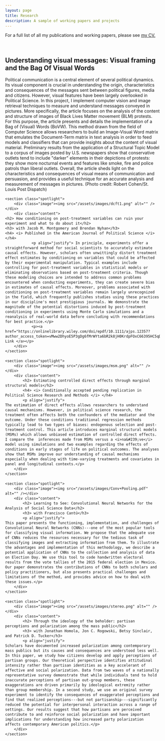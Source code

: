 ```yaml
---
layout: page
title: Research
description: A sample of working papers and projects
---
```

<p>For a full list of all my publications and working papers, please see <a href="/02cv" class="link">my CV.</a></p>
<section>
<section class="spotlight">
		<div class="image"><img src="/assets/images/ferguson10_kp.jpg" alt="" /></div>
		<div class="content">
			<h2>Understanding visual messages: Visual framing and the Bag Of Visual Words</h2>
			<p> Political communication is a central element of several political dynamics. Its visual component is crucial in understanding the origin, characteristics and consequences of the messages sent between political figures, media and citizens. However, visual features have been largely overlooked in Political Science. In this project, I implement computer vision and image retrieval techniques to measure and understand messages conveyed in pictures.  More specifically, the article focuses on the analysis of the content and structure of images of Black Lives Matter movement (BLM) protests. For this purpose, the article presents and details the implementation of a Bag of (Visual) Words (BoVW). This method drawn from the field of Computer Science allows researchers to build an Image-Visual Word matrix that emulates the Document-Term matrix in text analysis in order to feed models and classifiers that can provide insights about the content of visual material. Preliminary results from the application of a Structural Topic Model to a corpus of images posted by U.S. newspapers show that conservative outlets tend to include "darker" elements in their depictions of protests: they show more nocturnal events and features like smoke, fire and police patrols than liberal outlets. Overall, the article sheds light on the characteristics and consequences of visual means of communication and persuasion, and provides a useful technique for an accurate analysis and measurement of messages in pictures. <span style="color: ##DCDCDC">(Photo credit: Robert Cohen/St. Louis Post Dispatch)</span></p>
		</div>
	</section>

	<section class="spotlight">
		<div class="image"><img src="/assets/images/dcft1.png" alt="" /></div>
		<div class="content">
	<h2> How conditioning on post-treatment variables can ruin your experiment and what to do about it</h2>
	<h3> with Jacob M. Montgomery and Brendan Nyhan</h3>
	<h4> <i> Published in the American Journal of Political Science </i> </h4>
				<p align="justify"> In principle, experiments offer a straightforward method for social scientists to accurately estimate causal effects. However, scholars often unwittingly distort treatment effect estimates by conditioning on variables that could be affected by their experimental manipulation. Typical examples include controlling for post-treatment variables in statistical models or eliminating observations based on post-treatment criteria. Though these modeling choices are intended to address common problems encountered when conducting experiments, they can create severe bias in estimates of causal effects. Moreover, problems associated with conditioning on post-treatment variables remain largely unrecognized in the field, which frequently publishes studies using these practices in our discipline's most prestigious journals. We demonstrate the magnitude of the potential distortions induced by post-treatment conditioning in experiments using Monte Carlo simulations and a reanalysis of real-world data before concluding with recommendations for best practice.</p>
				<p><a href="https://onlinelibrary.wiley.com/doi/epdf/10.1111/ajps.12357?author_access_token=vMww2DhyoE5P3gDg6fMrWYta6bR2k8jH0KrdpFOxC66395HC5qDg1jR36mjnFGJ_iSu6X5nuDwuA5zeNt_zBrkHgdTtDfO639zIYnu5w8F4mYvzx7UtfUCTZiXCsYft0"> Link </a></p>
		</div>
	</section>
	
	<section class="spotlight">
		<div class="image"><img src="/assets/images/msm.png" alt="" /></div>
		<div class="content">
			<h2> Estimating controlled direct effects through marginal structural models</h2>
			<h4> <i> Conditionally accepted pending replication in Political Science Research and Methods </i> </h4>
			<p align="justify">
	The estimation of direct effects allows researchers to understand causal mechanisms. However, in political science research, the treatment often affects both the confounders of the mediator and the outcome. Under these conditions traditional regression methods typically lead to two types of biases: endogenous selection and post-treatment control. This article introduces marginal structural models (MSMs) which allows unbiased estimation of controlled direct effects. I compare the  inferences made from MSMs versus a <i>na&#239;ve</i> model using simulations and two examples regarding the effects of conditions in early stages of life on political outcomes. The analyses show that MSMs improve our understanding of causal mechanisms especially when dealing with time-varying treatments and covariates in panel and longitudinal contexts.</p>
		</div>
	</section>
	
	<section class="spotlight">
		<div class="image"><img src="/assets/images/Conv+Pooling.pdf" alt="" /></div>
		<div class="content">
			<h2> Learning to See: Convolutional Neural Networks for the Analysis of Social Science Data</h2>
			<h3> with Francisco Cantú</h3>
			<p align="justify">
	This paper presents the functioning, implementation, and challenges of Convolutional Neural Networks (CNNs)---one of the most popular tools for classifying visual information. We propose that the adequate use of CNNs reduces the resources necessary for the tedious task of classifying images and extracting information from them. To illustrate the advantages and implementation of this methodology, we describe a potential application of CNNs to the collection and analysis of data on Election Day. We use this tool to code handwritten electoral results from the vote tallies of the 2015 federal election in Mexico. Our paper demonstrates the contributions of CNNs to both scholars and policy practitioners, but also presents practical challenges and limitations of the method, and provides advice on how to deal with these issues.</p>
		</div>
	</section>
	
	<section class="spotlight">
		<div class="image"><img src="/assets/images/stereo.png" alt="" /></div>
		<div class="content">
			<h2> Through the ideology of the beholder: partisan perceptions and polarization among the mass public</h2>
			<h3> with Jonathan Homola, Jon C. Rogowski, Betsy Sinclair, and Patrick D. Tucker</h3>
			<p align="justify">
	Scholars have documented increased polarization among contemporary mass publics but its causes and consequences are understood less well. In this paper, we study how citizens develop and apply perceptions of partisan groups. Our theoretical perspective identifies attitudinal intensity rather than partisan identities as a key accelerant of affective and social polarization. Data from two waves of a nationally representative survey demonstrate that while individuals tend to hold inaccurate perceptions of partisan out-group members, these exaggerations are driven primarily by ideological extremity rather than group membership. In a second study, we use an original survey experiment to identify the consequences of exaggerated perceptions and find that realized perceptions---but not partisanship---significantly reduced the potential for interpersonal interaction across a range of settings. Our results suggest that how partisans are perceived contribute to and reinforce social polarization and have important implications for understanding how increased party polarization affects contemporary American politics.</p>
		</div>
	</section>
</section>

